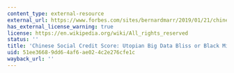 ```yaml
---
content_type: external-resource
external_url: https://www.forbes.com/sites/bernardmarr/2019/01/21/chinese-social-credit-score-utopian-big-data-bliss-or-black-mirror-on-steroids/?sh=630c38d48b83
has_external_license_warning: true
license: https://en.wikipedia.org/wiki/All_rights_reserved
status: ''
title: 'Chinese Social Credit Score: Utopian Big Data Bliss or Black Mirror on Steroids?'
uid: 51ee3668-9dd6-4af6-ae02-4c2e276cfe1c
wayback_url: ''
---
```

